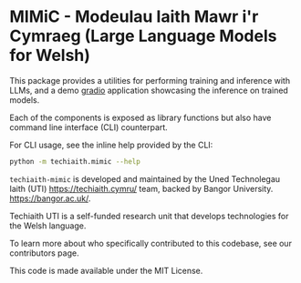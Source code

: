 # MIMiC - Modeulau Iaith Mawr i'r Cymraeg (Large Language Models for Welsh)

This package provides a utilities for performing training and inference with LLMs,
and a demo [gradio](https://www.gradio.app/) application showcasing the inference on trained models.

Each of the components is exposed as library functions but also have command line interface (CLI) counterpart.

For CLI usage, see the inline help provided by the CLI:

```bash
python -m techiaith.mimic --help
```

`techiaith-mimic` is developed and maintained by the Uned Technolegau Iaith (UTI) <https://techiaith.cymru/> team, backed by Bangor University.
<https://bangor.ac.uk/>.

Techiaith UTI is a self-funded research unit that develops technologies for the Welsh language.

To learn more about who specifically contributed to this codebase, see our contributors page.

This code is made available under the MIT License.

